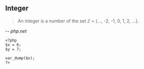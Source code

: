 ## Integer

> An integer is a number of the set ℤ = {..., -2, -1, 0, 1, 2, ...}.

-- *php.net*

```
<?php
$x = 6;
$y = 7;

var_dump($x);
?>
